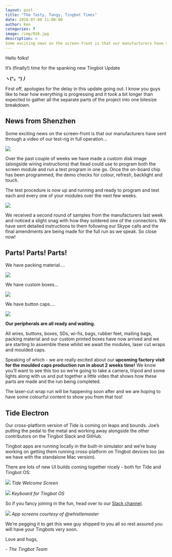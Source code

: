 ```yaml
---
layout: post
title: "The Tasty, Tangy, Tingbot Times"
date: 2016-07-08 11:00:00
author: Ken
categories: ?
image: /img/016.jpg
description: >
Some exciting news on the screen-front is that our manufacturers have sent through a video of our test-rig in full operation…
---
```


Hello folks!

It’s (finally!) time for the spanking new Tingbot Update 

**ヽ(^。^)丿**

First off, apologies for the delay in this update going out. I know you guys like to hear how everything is progressing and it took a bit longer than expected to gather all the separate parts of the project into one bitesize breakdown.


## News from Shenzhen

Some exciting news on the screen-front is that our manufacturers have sent through a video of our test-rig in full operation…

![](/img/xx.jpg)


Over the past couple of weeks we have made a custom disk image (alongside wiring instructions) that Itead could use to program both the screen module and run a test program in one go. Once the on-board chip has been programmed, the demo checks for colour, refresh, backlight and touch.

The test procedure is now up and running and ready to program and test each and every one of your modules over the next few weeks.

![](/img/016-2.png)


We received a second round of samples from the manufacturers last week and noticed a slight snag with how they soldered one of the connectors. We have sent detailed instructions to them following our Skype calls and the final amendments are being made for the full run as we speak. So close now!


## Parts! Parts! Parts!

We have packing material….

![](/img/016-3.png)


We have custom boxes…

![](/img/016-4.png)
 

We have button caps….

![](/img/016-5.png)
 

**Our peripherals are all ready and waiting.**

All wires, buttons, boxes, SDs, wi-fis, bags, rubber feet, mailing bags, packing material and our custom printed boxes have now arrived and we are starting to assemble these whilst we await the modules, laser cut wraps and moulded caps.

Speaking of which - we are really excited about our **upcoming factory visit for the moulded caps production run in about 2 weeks time!** We know you’ll want to see this too so we’re going to take a camera, tripod and some lights along with us and put together a little video that shows how these parts are made and the run being completed.

The laser-cut wrap run will be happening soon after and we are hoping to have some colourful content to show you from that too!


## Tide Electron

Our cross-platform version of Tide is coming on leaps and bounds. Joe’s putting the pedal to the metal and working away alongside the other contributors on the Tingbot Slack and GitHub.

Tingbot apps are running locally in the built-in simulator and we’re busy working on getting them running cross-platform on Tingbot devices too (as we have with the standalone Mac version).

There are lots of new UI builds coming together nicely - both for Tide and Tingbot OS:

![](/img/016-6.png)
*Tide Welcome Screen*

![](/img/016-7.png)
*Keyboard for Tingbot OS*


So if you fancy joining in the fun, head over to our [Slack channel](//slack.tingbot.com/).

![](/img/016-8.png)
*App screens courtesy of @whistlemaster*
 

We’re pegging it to get this wee guy shipped to you all so rest assured you will have your Tingbots very soon.

Love and hugs,

*- The Tingbot Team*